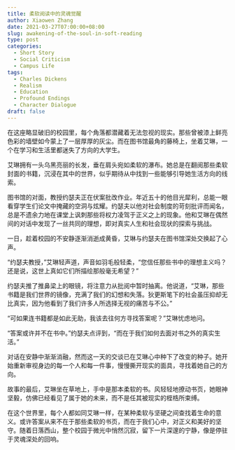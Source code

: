 ```yaml
---
title: 柔软阅读中的灵魂觉醒
author: Xiaowen Zhang
date: 2021-03-27T07:00:00+08:00
slug: awakening-of-the-soul-in-soft-reading
type: post
categories:
  - Short Story
  - Social Criticism
  - Campus Life
tags:
  - Charles Dickens
  - Realism
  - Education
  - Profound Endings
  - Character Dialogue
draft: false
---
```


在这座略显破旧的校园里，每个角落都潜藏着无法忽视的现实。那些曾被漆上鲜亮色彩的墙壁如今蒙上了一层厚厚的灰尘。而在图书馆最角的藤椅上，坐着艾琳，一个在学习和生活里都迷失了方向的大学生。

艾琳拥有一头乌黑亮丽的长发，垂在肩头宛如柔软的瀑布。她总是在翻阅那些柔软封面的书籍，沉浸在其中的世界，似乎期待从中找到一些能够引导她生活方向的线索。

图书馆的对面，教授约瑟夫正在伏案批改作业。年近五十的他目光犀利，总能一眼看穿学生们论文中掩藏的空洞与炫耀。约瑟夫以他对社会制度的苛刻批评而闻名，总是不遗余力地在课堂上讽刺那些将权力凌驾于正义之上的现象。他和艾琳在偶然间的对话中发现了一丝共同的理想，即对真实人生和社会现状的探索与挑战。

一日，趁着校园的不安静逐渐消逝成黄昏，艾琳与约瑟夫在图书馆深处交换起了心声。

“约瑟夫教授，”艾琳轻声道，声音如羽毛般轻柔，“您信任那些书中的理想主义吗？还是说，这世上真如它们所描绘那般毫无希望？”

约瑟夫推了推鼻梁上的眼镜，将注意力从批阅中暂时抽离。他说道，“艾琳，那些书籍是我们世界的镜像，充满了我们的幻想和失落。狄更斯笔下的社会虽压抑却无比真实，因为他看到了我们许多人所选择无视的痛苦与不公。”

“可如果连书籍都是如此无助，我该去往何方寻找答案呢？”艾琳忧虑地问。

“答案或许并不在书中。”约瑟夫点评到，“而在于我们如何去面对书之外的真实生活。”

对话在安静中渐渐消融，然而这一天的交谈已在艾琳心中种下了改变的种子。她开始重新审视身边的每一个人和每一件事，慢慢撕开现实的面具，寻找着她自己的方向。

故事的最后，艾琳坐在草地上，手中是那本柔软的书。风轻轻地撩动书页，她眼神坚毅，仿佛已经看见了属于她的未来，而不是任其被现实的桎梏所束缚。

在这个世界里，每个人都如同艾琳一样，在某种柔软与坚硬之间查找着生命的意义。或许答案从来不在于那些柔软的书页，而在于我们心中，对正义和美好的坚守。随着日落西山，整个校园于微光中悄然沉寂，留下一片深邃的宁静，像是停驻于灵魂深处的回响。